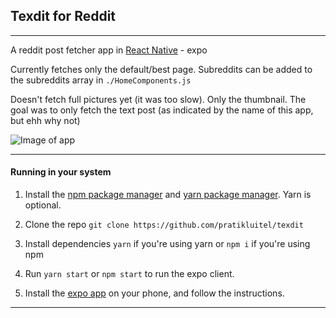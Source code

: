 ## Texdit for Reddit
--- 
A reddit post fetcher app in [React Native](https://reactnative.dev/) - expo

Currently fetches only the default/best page. Subreddits can be added to the subreddits array in `./HomeComponents.js`

Doesn't fetch full pictures yet (it was too slow). Only the thumbnail. The goal was to only fetch the text post (as indicated by the name of this app, but ehh why not)

![Image of app](https://i.imgur.com/jpuuPvS.png)

---

#### Running in your system

1. Install the [npm package manager](https://www.npmjs.com/) and [yarn package manager](https://yarnpkg.com/). Yarn is optional.

2. Clone the repo
    `git clone https://github.com/pratikluitel/texdit`

3. Install dependencies
    `yarn` if you're using yarn or
    `npm i` if you're using npm

4. Run `yarn start` or `npm start` to run the expo client.

5. Install the [expo app](https://expo.io/tools#client) on your phone, and follow the instructions.

---
